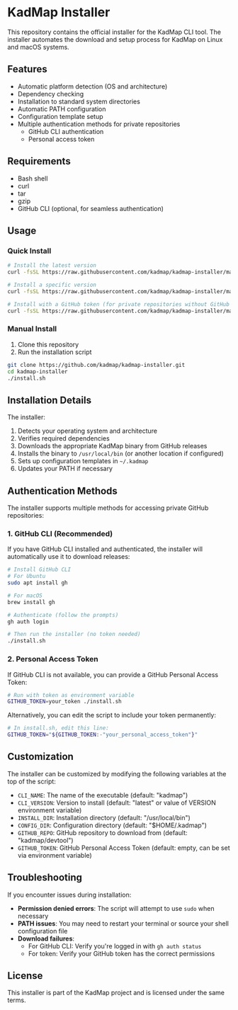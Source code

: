 # KadMap Installer

This repository contains the official installer for the KadMap CLI tool. The installer automates the download and setup process for KadMap on Linux and macOS systems.

## Features

- Automatic platform detection (OS and architecture)
- Dependency checking
- Installation to standard system directories
- Automatic PATH configuration
- Configuration template setup
- Multiple authentication methods for private repositories
  - GitHub CLI authentication
  - Personal access token

## Requirements

- Bash shell
- curl
- tar
- gzip
- GitHub CLI (optional, for seamless authentication)

## Usage

### Quick Install

```bash
# Install the latest version
curl -fsSL https://raw.githubusercontent.com/kadmap/kadmap-installer/main/install.sh | bash

# Install a specific version
curl -fsSL https://raw.githubusercontent.com/kadmap/kadmap-installer/main/install.sh | VERSION=v0.0.1 bash

# Install with a GitHub token (for private repositories without GitHub CLI)
curl -fsSL https://raw.githubusercontent.com/kadmap/kadmap-installer/main/install.sh | GITHUB_TOKEN=your_token bash
```

### Manual Install

1. Clone this repository
2. Run the installation script

```bash
git clone https://github.com/kadmap/kadmap-installer.git
cd kadmap-installer
./install.sh
```

## Installation Details

The installer:

1. Detects your operating system and architecture
2. Verifies required dependencies
3. Downloads the appropriate KadMap binary from GitHub releases
4. Installs the binary to `/usr/local/bin` (or another location if configured)
5. Sets up configuration templates in `~/.kadmap`
6. Updates your PATH if necessary

## Authentication Methods

The installer supports multiple methods for accessing private GitHub repositories:

### 1. GitHub CLI (Recommended)

If you have GitHub CLI installed and authenticated, the installer will automatically use it to download releases:

```bash
# Install GitHub CLI
# For Ubuntu
sudo apt install gh

# For macOS
brew install gh

# Authenticate (follow the prompts)
gh auth login

# Then run the installer (no token needed)
./install.sh
```

### 2. Personal Access Token

If GitHub CLI is not available, you can provide a GitHub Personal Access Token:

```bash
# Run with token as environment variable
GITHUB_TOKEN=your_token ./install.sh
```

Alternatively, you can edit the script to include your token permanently:

```bash
# In install.sh, edit this line:
GITHUB_TOKEN="${GITHUB_TOKEN:-"your_personal_access_token"}"
```

## Customization

The installer can be customized by modifying the following variables at the top of the script:

- `CLI_NAME`: The name of the executable (default: "kadmap")
- `CLI_VERSION`: Version to install (default: "latest" or value of VERSION environment variable)
- `INSTALL_DIR`: Installation directory (default: "/usr/local/bin")
- `CONFIG_DIR`: Configuration directory (default: "$HOME/.kadmap")
- `GITHUB_REPO`: GitHub repository to download from (default: "kadmap/devtool")
- `GITHUB_TOKEN`: GitHub Personal Access Token (default: empty, can be set via environment variable)

## Troubleshooting

If you encounter issues during installation:

- **Permission denied errors**: The script will attempt to use `sudo` when necessary
- **PATH issues**: You may need to restart your terminal or source your shell configuration file
- **Download failures**: 
  - For GitHub CLI: Verify you're logged in with `gh auth status`
  - For token: Verify your GitHub token has the correct permissions

## License

This installer is part of the KadMap project and is licensed under the same terms. 